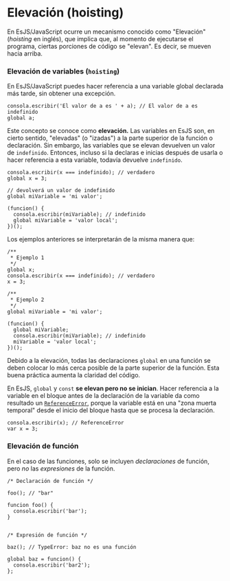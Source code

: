 # Elevación (hoisting)

En EsJS/JavaScript ocurre un mecanismo conocido como "Elevación" (_hoisting_ en inglés), que implica que, al momento de ejecutarse el programa, ciertas porciones de código se "elevan". Es decir, se mueven hacia arriba.

### Elevación de variables (`hoisting`)

En EsJS/JavaScript puedes hacer referencia a una variable global declarada más tarde, sin obtener una excepción.

<InlinePlayground only-playground>

```esjs
consola.escribir('El valor de a es ' + a); // El valor de a es indefinido
global a;
```

</InlinePlayground>

Este concepto se conoce como **elevación.** Las variables en EsJS son, en cierto sentido, "elevadas" (o "izadas") a la parte superior de la función o declaración. Sin embargo, las variables que se elevan devuelven un valor de `indefinido`. Entonces, incluso si la declaras e inicias después de usarla o hacer referencia a esta variable, todavía devuelve `indefinido`.

<InlinePlayground only-playground>

```esjs
consola.escribir(x === indefinido); // verdadero
global x = 3;
```

</InlinePlayground>

<InlinePlayground only-playground>

```esjs
// devolverá un valor de indefinido
global miVariable = 'mi valor';

(funcion() {
  consola.escribir(miVariable); // indefinido
  global miVariable = 'valor local';
})();
```

</InlinePlayground>

Los ejemplos anteriores se interpretarán de la misma manera que:

```esjs
/**
 * Ejemplo 1
 */
global x;
consola.escribir(x === indefinido); // verdadero
x = 3;

/**
 * Ejemplo 2
 */
global miVariable = 'mi valor';

(funcion() {
  global miVariable;
  consola.escribir(miVariable); // indefinido
  miVariable = 'valor local';
})();
```

Debido a la elevación, todas las declaraciones `global` en una función se deben colocar lo más cerca posible de la parte superior de la función. Esta buena práctica aumenta la claridad del código.

En EsJS, `global` y `const` **se elevan pero no se inician**. Hacer referencia a la variable en el bloque antes de la declaración de la variable da como resultado un [`ReferenceError`](https://developer.mozilla.org/es/docs/Web/JavaScript/Reference/Global_Objects/ReferenceError), porque la variable está en una "zona muerta temporal" desde el inicio del bloque hasta que se procesa la declaración.

```esjs
consola.escribir(x); // ReferenceError
var x = 3;
```

### Elevación de función

En el caso de las funciones, solo se incluyen _declaraciones_ de función, pero _no_ las _expresiones_ de la función.

```esjs
/* Declaración de función */

foo(); // "bar"

funcion foo() {
  consola.escribir('bar');
}


/* Expresión de función */

baz(); // TypeError: baz no es una función

global baz = funcion() {
  consola.escribir('bar2');
};
```
